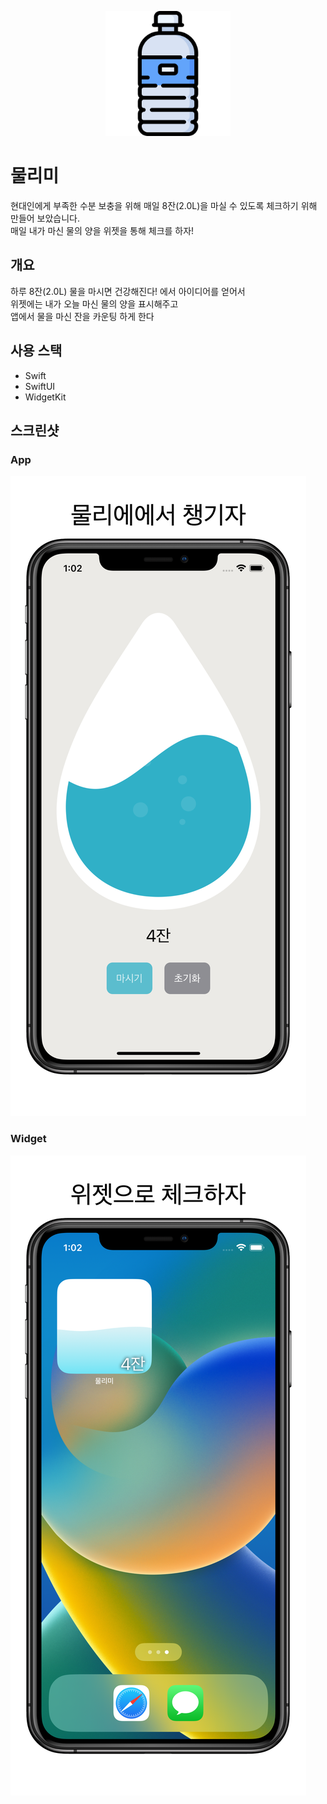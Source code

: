 <p align="center">
    <img src="https://github.com/gaeng2y/DrinkWater/blob/main/Assets/App_Icon.png?raw=true)" width="200px" height="200px" title="Github_Logo"></img>
<p>

# 물리미
현대인에게 부족한 수분 보충을 위해 매일 8잔(2.0L)을 마실 수 있도록 체크하기 위해 만들어 보았습니다.<br>
매일 내가 마신 물의 양을 위젯을 통해 체크를 하자!

## 개요
하루 8잔(2.0L) 물을 마시면 건강해진다! 에서 아이디어를 얻어서 <br>
위젯에는 내가 오늘 마신 물의 양을 표시해주고 <br>
앱에서 물을 마신 잔을 카운팅 하게 한다

## 사용 스택
* Swift
* SwiftUI
* WidgetKit

## 스크린샷
### App
![App](https://github.com/gaeng2y/DrinkWater/blob/main/DrinkWater/screenshots/6.5/Apple%20iPhone%2011%20Pro%20Max%20Screenshot%202.png?raw=true)
### Widget
![Widget](https://github.com/gaeng2y/DrinkWater/blob/main/DrinkWater/screenshots/6.5/Apple%20iPhone%2011%20Pro%20Max%20Screenshot%203.png?raw=true)
